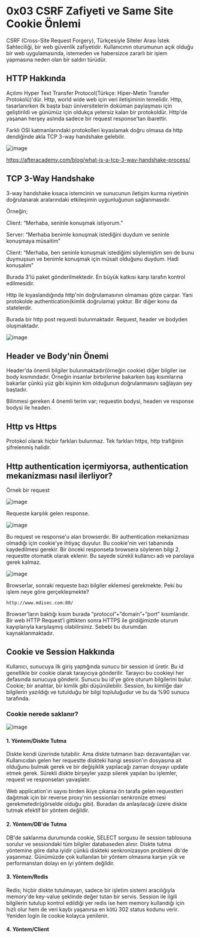 # **0x03 CSRF Zafiyeti ve Same Site Cookie Önlemi**

CSRF (Cross-Site Request Forgery), Türkçesiyle Siteler Arası İstek Sahteciliği, bir web güvenlik zafiyetidir. Kullanıcının oturumunun açık olduğu bir web uygulamasında,
istemeden ve habersizce zararlı bir işlem yapmasına neden olan bir saldırı türüdür.

## **HTTP Hakkında**

Açılımı Hyper Text Transfer Protocol(Türkçe: Hiper-Metin Transfer Protokolü)'dür. Http, world wide web için veri iletişiminin temelidir. Http, tasarlanırken ilk başta bazı üniversitelerin doküman paylaşması için geliştirildi ve günümüz için oldukça yetersiz kalan bir protokoldür. Http'de yaşanan herşey aslında sadece bir request response'tan ibarettir. 

Farklı OSI katmanlarındaki protokolleri kıyaslamak doğru olmasa da http dendiğinde akla TCP 3-way handshake gelebilir.

![image](https://github.com/user-attachments/assets/9d855c7b-0c33-45e9-a58d-b08381b060ac)

https://afteracademy.com/blog/what-is-a-tcp-3-way-handshake-process/

## **TCP 3-Way Handshake**

3-way handshake kısaca istemcinin ve sunucunun iletişim kurma niyetinin doğrulanarak aralarındaki etkileşimin uygunluğunun sağlanmasıdır. 

Örneğin;

Client: “Merhaba, seninle konuşmak istiyorum.”

Server: “Merhaba benimle konuşmak istediğini duydum ve seninle konuşmaya müsaitim”

Client: “Merhaba, ben seninle konuşmak istediğimi söylemiştim sen de bunu duymuşsun ve benimle konuşmak için müsait olduğunu duydum. Hadi konuşalım”

Burada 3'lü paket gönderilmektedir. En büyük katkısı karşı tarafın kontrol edilmesidir.

Http ile kıyaslandığında http'nin doğrulamasının olmaması göze çarpar. Yani protokolde authentication(kimlik doğrulama) yoktur. Bir diğer konu da statelerdir.

Burada bir http post requesti bulunmaktadır. Request, header ve bodyden oluşmaktadır.

![image](https://github.com/user-attachments/assets/dbb65000-ed73-4889-8049-97cc94550e31)

## **Header ve Body'nin Önemi**

Header'da önemli bilgiler bulunmaktadır(örneğin cookie) diğer bilgiler ise body kısmındadır. Örneğin insanlar birbirlerine bakarken baş kısımlarına bakarlar çünkü yüz gibi kişinin kim olduğunun doğrulanmasını sağlayan şey baştadır. 

Bilinmesi gereken 4 önemli terim var; requestin bodysi, headerı ve response bodysi ile headerı.

## **Http vs Https**

Protokol olarak hiçbir farkları bulunmaz. Tek farkları https, http trafiğinin şifrelenmiş halidir.

## **Http authentication içermiyorsa, authentication mekanizması nasıl ilerliyor?**

Örnek bir request

![image](https://github.com/user-attachments/assets/569d58bf-a1ef-4355-952f-2e7ad72d134f)

Requeste karşılık gelen response.

![image](https://github.com/user-attachments/assets/c00818f3-5f02-4411-9599-3b75540a283b)

Bu request ve response'u alan browserdır. Bir authentication mekanizması olmadığı için cookie'ye ihtiyaç duyulur. Bu cookie'nin veri tabanında kaydedilmesi gerekir. Bir önceki responseta browsera söylenen bilgi 2. requestte otomatik olarak eklenir. Bu sayede sürekli kullanıcı adı ve parolaya gerek kalmaz.

![image](https://github.com/user-attachments/assets/167cd386-a51b-4ef1-9b5a-8035db9580f8)

Browserlar, sonraki requeste bazı bilgiler eklemesi gerekmekte. Peki bu işlem neye göre gerçekleşmekte? 

```
http://www.mdisec.com:80/
```

Browser’ların baktığı kısım burada “protocol”+”domain”+”port” kısımlarıdır. Bir web HTTP Request’i gittikten sonra HTTPS ile girdiğimizde oturum kayıplarıyla karşılaşmış olabilirsiniz. Sebebi bu durumdan kaynaklanmaktadır.

## **Cookie ve Session Hakkında**

Kullanıcı, sunucuya ilk giriş yaptığında sunucu bir session id üretir. Bu id genellikle bir cookie olarak tarayıcıya gönderilir. Tarayıcı bu cookieyi her defasında sunucuya gönderir. Sunucu bu id'ye göre oturum bilgilerini bulur. Cookie; bir anahtar, bir kimlik gibi düşünülebilir. Session, bu kimliğe dair bilgilerin yazıldığı ve tutulduğu bir bilgi topluluğudur ve bu da %90 sunucu tarafında.

### **Cookie nerede saklanır?**

![image](https://github.com/user-attachments/assets/767af416-f537-4fc4-b8d3-3d5c58c2fed6)

#### **1. Yöntem/Diskte Tutma**

Diskte kendi üzerinde tutabilir. Ama diskte tutmanın bazı dezavantajları var. Kullanıcıdan gelen her requestte diskteki hangi session'ın dosyasına ait olduğunu bulmak gerek ve bir değişiklik yapılacağı zaman dosyayı update etmek gerek. Sürekli diskte birşeyler yazıp silerek yapılan bu işlemler, request ve responseları yavaşlatır. 

Web application'ın sayısı birden ikiye çıkarsa ön tarafa gelen requestleri dağıtmak için bir reverse proxy'nin sessionları senkronize etmesi gerekmetedir(görselde olduğu gibi). Buradan da anlaşılacağı üzere diskte tutmak efektif bir yöntem değildir.

#### **2. Yöntem/DB'de Tutma**

DB'de saklanma durumunda cookie, SELECT sorgusu ile session tablosuna sorulur ve sessiondaki tüm bilgiler databaseden alınır. Diskte tutma yöntemine göre daha iyidir çünkü diskteki senkronizasyon problemi db'de yaşanmaz. Günümüzde çok kullanılan bir yöntem olmasına karşın yük ve performanstan dolayı en iyi yöntem değildir.

#### **3. Yöntem/Redis**

Redis; hiçbir diskte tutulmayan, sadece bir işletim sistemi aracılığıyla memory'de key-value şeklinde değer tutan bir servis. Session ile ilgili bilgilerin tutulup kontrol edildiği yer redis ise hem memory kullandığı için hızlı olur hem de veri kaybı yaşanırsa en kötü 302 status kodunu verir. Yeniden login ile cookie kolayca yenilenir.

#### **4. Yöntem/Client**

